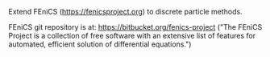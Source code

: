 Extend FEniCS (https://fenicsproject.org) to discrete particle methods.

FEniCS git repository is at: https://bitbucket.org/fenics-project 
("The FEniCS Project is a collection of free software with an
extensive list of features for automated, efficient solution of
differential equations.")
